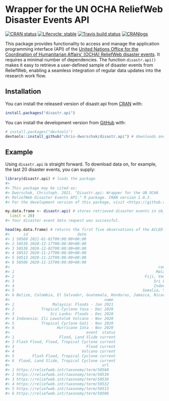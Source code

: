 
<!-- README.md is generated from README.Rmd. Please edit that file -->

# Wrapper for the UN OCHA ReliefWeb Disaster Events API

<!-- badges: start -->

[![CRAN
status](https://www.r-pkg.org/badges/version/disastr.api)](https://CRAN.R-project.org/package=disastr.api)
[![Lifecycle:
stable](https://img.shields.io/badge/lifecycle-stable-brightgreen.svg)](https://www.tidyverse.org/lifecycle/#stable)
[![Travis build
status](https://travis-ci.com/chris-dworschak/disastr.api.svg?branch=master)](https://travis-ci.com/github/chris-dworschak/disastr.api)
[![CRANlogs](http://cranlogs.r-pkg.org/badges/grand-total/disastr.api)](https://CRAN.R-project.org/package=disastr.api)
<!-- badges: end -->

This package provides functionality to access and manage the application
programming interface (API) of the [United Nations Office for the
Coordination of Humanitarian Affairs’ (OCHA) ReliefWeb disaster
events](https://reliefweb.int/disasters/). It requires a minimal number
of dependencies. The function `disastr.api()` makes it easy to retrieve
a user-defined sample of disaster events from ReliefWeb, enabling a
seamless integration of regular data updates into the research work
flow.

## Installation

You can install the released version of disastr.api from
[CRAN](https://CRAN.R-project.org) with:

``` r
install.packages("disastr.api")
```

You can install the development version from
[GitHub](https://github.com/) with:

``` r
# install.packages("devtools")
devtools::install_github("chris-dworschak/disastr.api") # downloads and installs the package
```

## Example

Using `disastr.api` is straight forward. To download data on, for
example, the last 20 disaster events, you can supply:

``` r
library(disastr.api) # loads the package
#> 
#> This package may be cited as:
#> Dworschak, Christoph. 2021. "Disastr.api: Wrapper for the UN OCHA
#> ReliefWeb Disaster Events API." R package. CRAN version 1.0.3.
#> For the development version of this package, visit <https://github.com/chris-dworschak/disastr.api/>

my.data.frame <- disastr.api( # stores retrieved disaster events in object my.data.frame
  limit = 20)
#> Your disaster event data request was successful.

head(my.data.frame) # returns the first five observations of the ACLED sample
#>      id                      date
#> 1 50560 2021-01-01T00:00:00+00:00
#> 2 50539 2020-12-17T00:00:00+00:00
#> 3 50536 2020-12-02T00:00:00+00:00
#> 4 50532 2020-11-27T00:00:00+00:00
#> 5 50513 2020-11-22T00:00:00+00:00
#> 6 50506 2020-11-15T00:00:00+00:00
#>                                                                  country
#> 1                                                               Malaysia
#> 2                                                          Fiji, Vanuatu
#> 3                                                              Sri Lanka
#> 4                                                              Indonesia
#> 5                                                         Somalia, Yemen
#> 6 Belize, Colombia, El Salvador, Guatemala, Honduras, Jamaica, Nicaragua
#>                                          name
#> 1                 Malaysia: Floods - Jan 2021
#> 2            Tropical Cyclone Yasa - Dec 2020
#> 3                Sri Lanka: Floods - Dec 2020
#> 4 Indonesia: Ili Lewotolok Volcano - Nov 2020
#> 5            Tropical Cyclone Gati - Nov 2020
#> 6                   Hurricane Iota - Nov 2020
#>                                  event  status
#> 1                    Flood, Land Slide current
#> 2 Flash Flood, Flood, Tropical Cyclone current
#> 3                                Flood current
#> 4                              Volcano current
#> 5        Flash Flood, Tropical Cyclone current
#> 6  Flood, Land Slide, Tropical Cyclone current
#>                                         url
#> 1 https://reliefweb.int/taxonomy/term/50560
#> 2 https://reliefweb.int/taxonomy/term/50539
#> 3 https://reliefweb.int/taxonomy/term/50536
#> 4 https://reliefweb.int/taxonomy/term/50532
#> 5 https://reliefweb.int/taxonomy/term/50513
#> 6 https://reliefweb.int/taxonomy/term/50506
```
